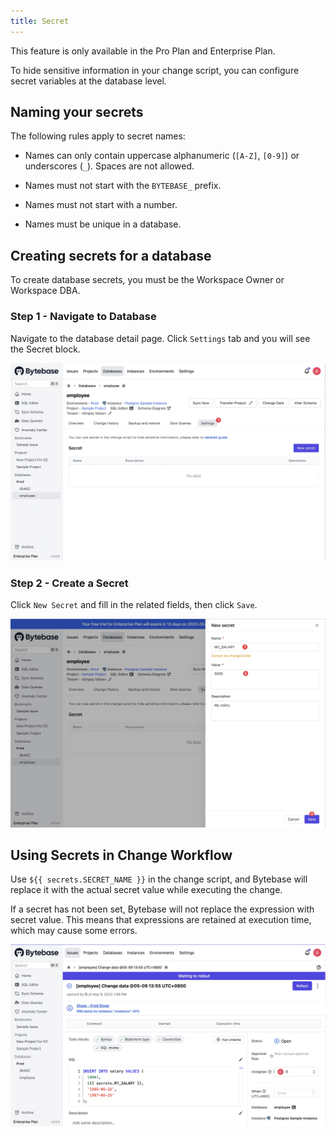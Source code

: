 ```yaml
---
title: Secret
---
```

<hint-block type="info">

This feature is only available in the Pro Plan and Enterprise Plan.

</hint-block>

To hide sensitive information in your change script, you can configure secret variables at the database level.

## Naming your secrets

The following rules apply to secret names:

- Names can only contain uppercase alphanumeric (`[A-Z]`, `[0-9]`) or underscores (`_`). Spaces are not allowed.

- Names must not start with the `BYTEBASE_` prefix.

- Names must not start with a number.

- Names must be unique in a database.

## Creating secrets for a database

<hint-block type="info">

To create database secrets, you must be the Workspace Owner or Workspace DBA.

</hint-block>

### Step 1 - Navigate to Database

Navigate to the database detail page. Click `Settings` tab and you will see the Secret block.

![database-setting-tab-secret-block](/static/docs/administration/secret/database-setting-tab.webp)

### Step 2 - Create a Secret

Click `New Secret` and fill in the related fields, then click `Save`.

![create-database-secret](/static/docs/administration/secret/create-salary-secret.webp)

## Using Secrets in Change Workflow


Use `${{ secrets.SECRET_NAME }}` in the change script, and Bytebase will replace it with the actual secret value while executing the change.


<hint-block type="info">

If a secret has not been set, Bytebase will not replace the expression with secret value. This means that expressions are retained at execution time, which may cause some errors.

</hint-block>

![using-secret-in-dml-issue](/static/docs/administration/secret/using-secret-in-dml-issue.webp)
